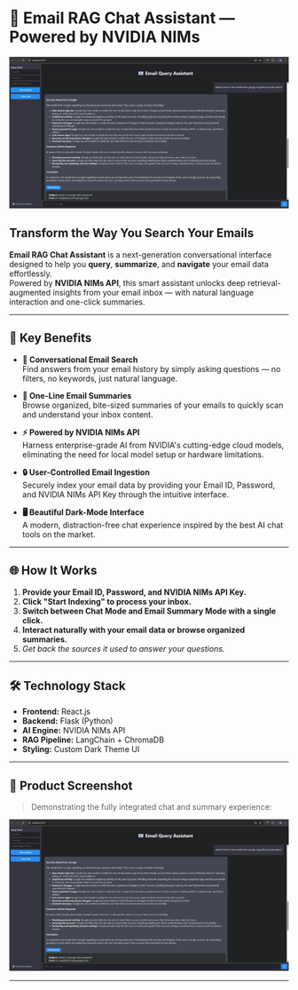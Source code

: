 # 📧 Email RAG Chat Assistant — Powered by NVIDIA NIMs

![Screenshot](./screenshot.png)

## Transform the Way You Search Your Emails

**Email RAG Chat Assistant** is a next-generation conversational interface designed to help you **query**, **summarize**, and **navigate** your email data effortlessly.  
Powered by **NVIDIA NIMs API**, this smart assistant unlocks deep retrieval-augmented insights from your email inbox — with natural language interaction and one-click summaries.

---

## 🚀 Key Benefits

- **💬 Conversational Email Search**  
  Find answers from your email history by simply asking questions — no filters, no keywords, just natural language.

- **📝 One-Line Email Summaries**  
  Browse organized, bite-sized summaries of your emails to quickly scan and understand your inbox content.

- **⚡ Powered by NVIDIA NIMs API**  
  Harness enterprise-grade AI from NVIDIA's cutting-edge cloud models, eliminating the need for local model setup or hardware limitations.

- **🔒 User-Controlled Email Ingestion**  
  Securely index your email data by providing your Email ID, Password, and NVIDIA NIMs API Key through the intuitive interface.

- **🖥️ Beautiful Dark-Mode Interface**  
  A modern, distraction-free chat experience inspired by the best AI chat tools on the market.

---

## 🌐 How It Works

1. **Provide your Email ID, Password, and NVIDIA NIMs API Key.**
2. **Click "Start Indexing" to process your inbox.**
3. **Switch between Chat Mode and Email Summary Mode with a single click.**
4. **Interact naturally with your email data or browse organized summaries.**
5. *Get back the sources it used to answer your questions.*

---

## 🛠️ Technology Stack

- **Frontend:** React.js
- **Backend:** Flask (Python)
- **AI Engine:** NVIDIA NIMs API
- **RAG Pipeline:** LangChain + ChromaDB
- **Styling:** Custom Dark Theme UI

---

## 📸 Product Screenshot

> Demonstrating the fully integrated chat and summary experience:

![Screenshot](./screenshot.png)

---

